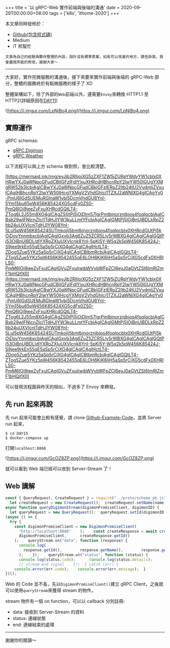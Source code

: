 +++
title = '以 gRPC-Web 實作前端與後端的溝通'
date = 2020-09-29T00:00:00+08:00
tags = ['k8s', 'ithome-2020']
+++

本文章同時發佈於：

- [Github(包含程式碼)](https://github.com/superj80820/2020-ithelp-contest/blob/master/DAY15)
- Medium
- iT 邦幫忙

```
文章為自己的經驗與夥伴整理的內容，設計沒有標準答案，如有可以改進的地方，請告訴我，我會盡我所能的修改，謝謝大家～
```

---

大家好，實作完微服務的溝通後，接下來要來實作前端與後端的 gRPC-Web
部分，整體的服務終於有點微服務的樣子了 XD

整體架構如下，除了外部的`Web`前端以外，還需要`Envoy`來轉換
HTTP1.1 至 HTTP2(詳細原因在[DAY11](https://github.com/superj80820/2020-ithelp-contest/tree/master/DAY11))

![https://i.imgur.com/LpNiBo4.png](https://i.imgur.com/LpNiBo4.png)

## 實際運作

gRPC schemas:

- [gRPC.Digimon](https://github.com/superj80820/2020-ithelp-contest/blob/master/DAY15/schemas/digimon/schema.proto)
- [gRPC.Weather](https://github.com/superj80820/2020-ithelp-contest/blob/master/DAY15/schemas/weather/schema.proto)

以下流程可以與上方 schema 做對照，會比較清楚，

[https://mermaid.ink/img/eyJjb2RlIjoiXG5zZXF1ZW5jZURpYWdyYW1cblx0XHRwYXJ0aWNpcGFudCBjIGFzIFdlYlxuXHRcdHBhcnRpY2lwYW50IGUgYXMgRW52b3lcbiAgICBwYXJ0aWNpcGFudCBkIGFzIERpZ2ltb24tU2VydmljZVxuICAgIHBhcnRpY2lwYW50IHcgYXMgV2VhdGhlci1TZXJ2aWNlXG4gICAgYy0-PmU6IGdSUEMuRGlnaW1vbi5DcmVhdGU8YnI-5Ym15bu65pW456K85424XG5cdFx0ZS0-PmQ6IOi9ieeZvFxuXHRcdGQtLT4-ZTog6L2J55m8XG4gICAgZS0tPj5jOiDlm57lgrPmlbjnorznjbjos4foqIpcbiAgICBsb29wIFNlcnZlci1TdHJlYW3kuLLmtYFcbiAgICAgIGMtPj5lOiBnUlBDLkRpZ2ltb24uUXVlcnlTdHJlYW08YnI-5Lul5pW456K85424SUTmkojlj5bmlbjnorznjbjos4foqIpcblx0XHRcdGUtPj5kOiDovYnnmbxcbiAgICAgIGxvb3Ag6ZuZ5ZCR5Liy5rWBXG4gICAgICAgIGQtPj53OiBnUlBDLldlYXRoZXIuUXVlcnk8YnI-5pKI5Y-W5q2k5pW456K85424J-S9jee9rkEn55qE5aSp5rCjXG4gICAgICAgIHctLT4-ZDog5Zue5YKz5aSp5rCjXG4gICAgICBlbmRcbiAgICAgIGQtLT4-ZTog5Zue5YKz5pW456K8542455qE6LOH6KiK6IiH5aSp5rCjXG5cdFx0XHRlLS0-PmM6IOi9ieeZvFxuICAgIGVuZFxuIiwibWVybWFpZCI6eyJ0aGVtZSI6ImRlZmF1bHQifX0](https://mermaid.ink/img/eyJjb2RlIjoiXG5zZXF1ZW5jZURpYWdyYW1cblx0XHRwYXJ0aWNpcGFudCBjIGFzIFdlYlxuXHRcdHBhcnRpY2lwYW50IGUgYXMgRW52b3lcbiAgICBwYXJ0aWNpcGFudCBkIGFzIERpZ2ltb24tU2VydmljZVxuICAgIHBhcnRpY2lwYW50IHcgYXMgV2VhdGhlci1TZXJ2aWNlXG4gICAgYy0-PmU6IGdSUEMuRGlnaW1vbi5DcmVhdGU8YnI-5Ym15bu65pW456K85424XG5cdFx0ZS0-PmQ6IOi9ieeZvFxuXHRcdGQtLT4-ZTog6L2J55m8XG4gICAgZS0tPj5jOiDlm57lgrPmlbjnorznjbjos4foqIpcbiAgICBsb29wIFNlcnZlci1TdHJlYW3kuLLmtYFcbiAgICAgIGMtPj5lOiBnUlBDLkRpZ2ltb24uUXVlcnlTdHJlYW08YnI-5Lul5pW456K85424SUTmkojlj5bmlbjnorznjbjos4foqIpcblx0XHRcdGUtPj5kOiDovYnnmbxcbiAgICAgIGxvb3Ag6ZuZ5ZCR5Liy5rWBXG4gICAgICAgIGQtPj53OiBnUlBDLldlYXRoZXIuUXVlcnk8YnI-5pKI5Y-W5q2k5pW456K85424J-S9jee9rkEn55qE5aSp5rCjXG4gICAgICAgIHctLT4-ZDog5Zue5YKz5aSp5rCjXG4gICAgICBlbmRcbiAgICAgIGQtLT4-ZTog5Zue5YKz5pW456K8542455qE6LOH6KiK6IiH5aSp5rCjXG5cdFx0XHRlLS0-PmM6IOi9ieeZvFxuICAgIGVuZFxuIiwibWVybWFpZCI6eyJ0aGVtZSI6ImRlZmF1bHQifX0)

可以發現流程圖與昨天的相似，不過多了 Envoy 來轉發。

## 先 run 起來再說

先 run 起來可能會比較有感覺，請 clone [Github-Example-Code](https://github.com/superj80820/2020-ithelp-contest)，並將
Server run 起來，

```
$ cd DAY15
$ docker-compose up
```

打開`localhost:8060`

![https://i.imgur.com/GcOZ8ZP.png](https://i.imgur.com/GcOZ8ZP.png)

就可以看到 Web 端已經可以收到 Server-Stream 了！

## Web 講解

```jsx
const { QueryRequest, CreateRequest } = require("../proto/schema_pb.js");const { DigimonPromiseClient } = require("../proto/schema_grpc_web_pb.js");async function createDigimon(digimonPromiseClient, name) {
  let createRequest = new CreateRequest();  createRequest.setName(name);  const createResponse = await digimonPromiseClient.create(createRequest, {});  return createResponse;}
async function queryDigimonStream(digimonPromiseClient, digimonID) {
  let queryRequest = new QueryRequest();  queryRequest.setId(digimonID);  const queryStream = await digimonPromiseClient.queryStream(queryRequest, {});  return queryStream;}
(async () => {
  try {
    const digimonPromiseClient = new DigimonPromiseClient(
      "http://localhost:8080"    );    const createResponse = await createDigimon(digimonPromiseClient, "Agumon");    const queryStream = await queryDigimonStream(
      digimonPromiseClient,      createResponse.getId()
    );    queryStream.on("data", function (response) {
      console.log(
        response.getId(),        response.getName(),        response.getStatus(),        response.getLocation(),        response.getWeather().toString()
      );    });    queryStream.on("status", function (status) {
      console.log(status.code);      console.log(status.details);      console.log(status.metadata);    });    queryStream.on("end", function (end) {
      // stream end signal    });  } catch (err) {
    console.error(err.code);    console.error(err.message);  }
})();
```

Web 的 Code 並不長，先以`DigimonPromiseClient()`建立 gRPC
Client，之後就可以使用`queryStream`來獲得 stream 的物件。

stream 物件有一個 on function，可以以 callback 分別註冊:

- data: 接收到 Server-Stream 的資料
- status: 連線狀態
- end: 連線結束的處理

---

謝謝你的閱讀～